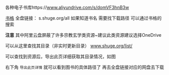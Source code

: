 各种电子书库https://www.aliyundrive.com/s/domVF3hnB3w

[书格](https://new.shuge.org/meet/topic/37039/)
全盘链接： s.shuge.org/all
如果知道书名 需要找下载路径 可以通过书格的搜索 

**注意**
其中阿里云盘屏蔽了许多宗教玄学类资源~建议此类资源建议选择OneDrive

可以从这里查找其目录（非实时更新目录）
www.shuge.org/list/

可以查找到资源后，导出此页详细获取其目录情况，如图

右下角 `导出此页详情` 就可以看到图书的具体路径了 再去全盘链接对应的网盘去下载